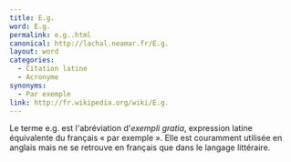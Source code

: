 ```yaml
---
title: E.g.
word: E.g.
permalink: e.g..html
canonical: http://lachal.neamar.fr/E.g.
layout: word
categories:
  - Citation latine
  - Acronyme
synonyms:
  - Par exemple
link: http://fr.wikipedia.org/wiki/E.g.
---
```


Le terme e.g. est l'abréviation d'*exempli gratia*, expression latine équivalente du français « par exemple ». Elle est couramment utilisée en anglais mais ne se retrouve en français que dans le langage littéraire.

